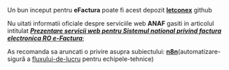 Un bun inceput pentru **eFactura** poate fi acest depozit [**letconex**](https://github.com/letconex/E-factura) github

Nu uitati informatii oficiale despre serviciile web **ANAF** gasiti in articolul intitulat [***Prezentare servicii web pentru Sistemul national privind factura electronica RO e-Factura***](https://mfinante.gov.ro/static/10/eFactura/prezentare%20apeluri%20API%20E-factura.pdf);

As recomanda sa aruncati o privire asupra subiectului:  [**n8n**](https://github.com/n8n-io/n8n)(automatizare-sigură a [fluxului-de-lucru](https://docs.n8n.io/) pentru echipele-tehnice)
